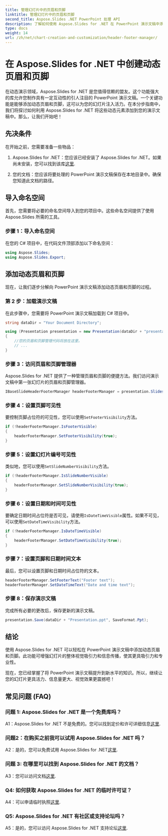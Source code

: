 ```yaml
---
title: 管理幻灯片中的页眉和页脚
linktitle: 管理幻灯片中的页眉和页脚
second_title: Aspose.Slides .NET PowerPoint 处理 API
description: 了解如何使用 Aspose.Slides for .NET 在 PowerPoint 演示文稿中添加动态页眉和页脚。
type: docs
weight: 14
url: /zh/net/chart-creation-and-customization/header-footer-manager/
---
```


# 在 Aspose.Slides for .NET 中创建动态页眉和页脚

在动态演示领域，Aspose.Slides for .NET 是您值得信赖的盟友。这个功能强大的库允许您制作具有一定互动性的引人注目的 PowerPoint 演示文稿。一个关键功能是能够添加动态页眉和页脚，这可以为您的幻灯片注入活力。在本分步指南中，我们将探讨如何利用 Aspose.Slides for .NET 将这些动态元素添加到您的演示文稿中。那么，让我们开始吧！

## 先决条件

在开始之前，您需要准备一些物品：

1.  Aspose.Slides for .NET：您应该已经安装了 Aspose.Slides for .NET。如果尚未安装，您可以找到该库[这里](https://releases.aspose.com/slides/net/).

2. 您的文档：您应该将要处理的 PowerPoint 演示文稿保存在本地目录中。确保您知道此文档的路径。

## 导入命名空间

首先，您需要将必要的命名空间导入到您的项目中。这些命名空间提供了使用 Aspose.Slides 所需的工具。

### 步骤 1：导入命名空间

在您的 C# 项目中，在代码文件顶部添加以下命名空间：

```csharp
using Aspose.Slides;
using Aspose.Slides.Export;
```

## 添加动态页眉和页脚

现在，让我们逐步分解向 PowerPoint 演示文稿添加动态页眉和页脚的过程。

### 第 2 步：加载演示文稿

在此步骤中，您需要将 PowerPoint 演示文稿加载到 C# 项目中。

```csharp
string dataDir = "Your Document Directory";

using (Presentation presentation = new Presentation(dataDir + "presentation.ppt"))
{
    //您的页眉和页脚管理代码将放在这里。
    // ...
}
```

### 步骤 3：访问页眉和页脚管理器

Aspose.Slides for .NET 提供了一种管理页眉和页脚的便捷方法。我们访问演示文稿中第一张幻灯片的页眉和页脚管理器。

```csharp
IBaseSlideHeaderFooterManager headerFooterManager = presentation.Slides[0].HeaderFooterManager;
```

### 步骤 4：设置页脚可见性

要控制页脚占位符的可见性，您可以使用`SetFooterVisibility`方法。

```csharp
if (!headerFooterManager.IsFooterVisible)
{
    headerFooterManager.SetFooterVisibility(true);
}
```

### 步骤 5：设置幻灯片编号可见性

类似地，您可以使用`SetSlideNumberVisibility`方法。

```csharp
if (!headerFooterManager.IsSlideNumberVisible)
{
    headerFooterManager.SetSlideNumberVisibility(true);
}
```

### 步骤 6：设置日期和时间可见性

要确定日期时间占位符是否可见，请使用`IsDateTimeVisible`属性。如果不可见，可以使用`SetDateTimeVisibility`方法。

```csharp
if (!headerFooterManager.IsDateTimeVisible)
{
    headerFooterManager.SetDateTimeVisibility(true);
}
```

### 步骤 7：设置页脚和日期时间文本

最后，您可以设置页脚和日期时间占位符的文本。

```csharp
headerFooterManager.SetFooterText("Footer text");
headerFooterManager.SetDateTimeText("Date and time text");
```

### 步骤 8：保存演示文稿

完成所有必要的更改后，保存更新的演示文稿。

```csharp
presentation.Save(dataDir + "Presentation.ppt", SaveFormat.Ppt);
```

## 结论

使用 Aspose.Slides for .NET 可以轻松在 PowerPoint 演示文稿中添加动态页眉和页脚。此功能可增强幻灯片的整体视觉吸引力和信息传播，使其更具吸引力和专业性。

现在，您已经掌握了将 PowerPoint 演示文稿提升到新水平的知识。所以，继续让您的幻灯片更具活力、信息量更大、视觉效果更震撼吧！

## 常见问题 (FAQ)

### 问题 1: Aspose.Slides for .NET 是一个免费库吗？
 A1：Aspose.Slides for .NET 不是免费的。您可以找到定价和许可详细信息[这里](https://purchase.aspose.com/buy).

### 问题2：在购买之前我可以试用 Aspose.Slides for .NET 吗？
A2：是的，您可以免费试用 Aspose.Slides for .NET[这里](https://releases.aspose.com/).

### 问题 3: 在哪里可以找到 Aspose.Slides for .NET 的文档？
 A3：您可以访问文档[这里](https://reference.aspose.com/slides/net/).

### Q4: 如何获取 Aspose.Slides for .NET 的临时许可证？
 A4：可以申请临时执照[这里](https://purchase.aspose.com/temporary-license/).

### Q5: Aspose.Slides for .NET 有社区或支持论坛吗？
 A5：是的，您可以访问 Aspose.Slides for .NET 支持论坛[这里](https://forum.aspose.com/).